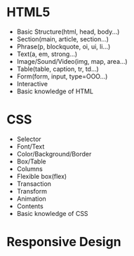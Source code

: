 # HTML5
- Basic Structure(html, head, body...)  
- Section(main, article, section...)  
- Phrase(p, blockquote, oi, ui, li...)  
- Text(a, em, strong...)  
- Image/Sound/Video(img, map, area...)  
- Table(table, caption, tr, td...)  
- Form(form, input, type=OOO...)  
- Interactive  
- Basic knowledge of HTML  

# CSS
- Selector  
- Font/Text  
- Color/Background/Border  
- Box/Table  
- Columns  
- Flexible box(flex)  
- Transaction  
- Transform  
- Animation  
- Contents  
- Basic knowledge of CSS

# Responsive Design